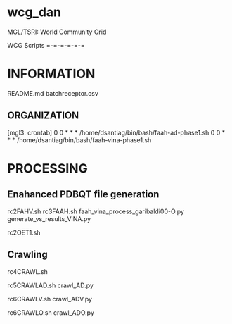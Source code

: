 wcg_dan
=======

MGL/TSRI: World Community Grid

WCG Scripts
=-=-=-=-=-=

INFORMATION
===========
README.md
batchreceptor.csv

ORGANIZATION
------------
[mgl3: crontab]
0 0 * * * /home/dsantiag/bin/bash/faah-ad-phase1.sh
0 0 * * * /home/dsantiag/bin/bash/faah-vina-phase1.sh

PROCESSING
==========

Enahanced PDBQT file generation
-------------------------------
rc2FAHV.sh
rc3FAAH.sh
faah_vina_process_garibaldi00-O.py
generate_vs_results_VINA.py

rc2OET1.sh


Crawling
--------
rc4CRAWL.sh

rc5CRAWLAD.sh
	crawl_AD.py

rc6CRAWLV.sh
	crawl_ADV.py

rc6CRAWLO.sh
	crawl_ADO.py
